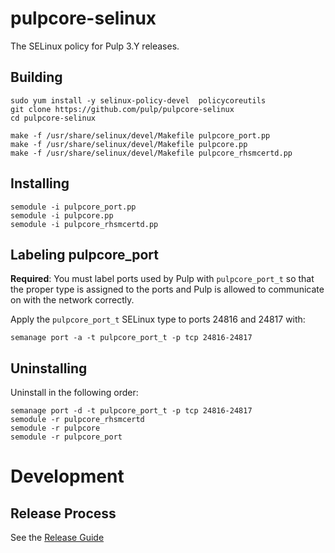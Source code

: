 # pulpcore-selinux

The SELinux policy for Pulp 3.Y releases.

## Building

```
sudo yum install -y selinux-policy-devel  policycoreutils
git clone https://github.com/pulp/pulpcore-selinux
cd pulpcore-selinux

make -f /usr/share/selinux/devel/Makefile pulpcore_port.pp
make -f /usr/share/selinux/devel/Makefile pulpcore.pp
make -f /usr/share/selinux/devel/Makefile pulpcore_rhsmcertd.pp
```

## Installing

```
semodule -i pulpcore_port.pp
semodule -i pulpcore.pp
semodule -i pulpcore_rhsmcertd.pp
```

## Labeling pulpcore\_port

**Required**: You must label ports used by Pulp with `pulpcore_port_t` so that the proper type is assigned to the ports and Pulp is allowed to communicate on with the network correctly.

Apply the `pulpcore_port_t` SELinux type to ports 24816 and 24817 with:

`semanage port -a -t pulpcore_port_t -p tcp 24816-24817`


## Uninstalling

Uninstall in the following order:

```
semanage port -d -t pulpcore_port_t -p tcp 24816-24817
semodule -r pulpcore_rhsmcertd
semodule -r pulpcore
semodule -r pulpcore_port
```

# Development

## Release Process

See the [Release Guide](RELEASING.md)
